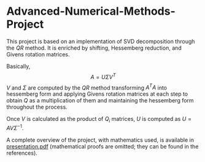 # Advanced-Numerical-Methods-Project
This project is based on an implementation of SVD decomposition through the $QR$ method. It is enriched by shifting, Hessemberg reduction, and Givens rotation matrices.

Basically, $$A = U \Sigma V^T$$
$V$ and $\Sigma$ are computed by the $QR$ method transforming $A^T A$ into hessemberg form and applying Givens rotation matrices at each step to obtain $Q$ as a multiplication of them and maintaining the hessemberg form throughout the process. 

Once $V$ is calculated as the product of $Q_i$ matrices, $U$ is computed as $U = A V \Sigma^{-1}$.

A complete overview of the project, with mathematics used, is available in [presentation.pdf](docs/presentation.pdf) (mathematical proofs are omitted; they can be found in the references).